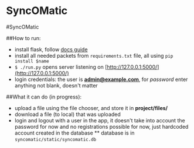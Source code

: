 SyncOMatic
==========

#SyncOMatic

##How to run:

* install flask, follow [docs guide](http://flask.pocoo.org/docs/installation/#installation)
* install all needed packets from `requirements.txt` file, all using `pip install $name`
* `$ ./run.py` opens server listening on [http://127.0.0.1:5000/](http://127.0.0.1:5000/)
* login credentials: the user is **admin@example.com**, for *password* enter anything not blank, doesn't matter


##What it can do (in progress):

* upload a file using the file chooser, and store it in **project/files/**
* download a file (to local) that was uploaded
* login and logout with a user in the app, it doesn't take into account the password for now and
  no registrations possible for now, just hardcoded account created in the database
  ** database is in `syncomatic/static/syncomatic.db`
